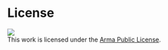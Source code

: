# License
[<img src="https://data.bistudio.com/images/license/APL.png"/>][Arma Public License]<br>
This work is licensed under the [Arma Public License].

[Arma Public License]: https://www.bohemia.net/community/licenses/arma-public-license